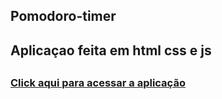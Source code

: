 <h2> Pomodoro-timer<h2
<h2>Aplicaçao feita em html css e js<h2>
<h3><a href="https://deyvi-dev.github.io/Pomodoro-timer/">Click aqui para acessar a aplicação</a><h3>
